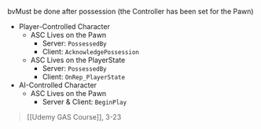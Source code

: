 bvMust be done after possession (the Controller has been set for the Pawn)

* Player-Controlled Character
	* ASC Lives on the Pawn
		* Server: `PossessedBy`
		* Client: `AcknowledgePossession`
	* ASC Lives on the PlayerState
		* Server: `PossessedBy`
		* Client: `OnRep_PlayerState`
* AI-Controlled Character
	* ASC Lives on the Pawn
		* Server & Client: `BeginPlay`


> [[Udemy GAS Course]], 3-23
